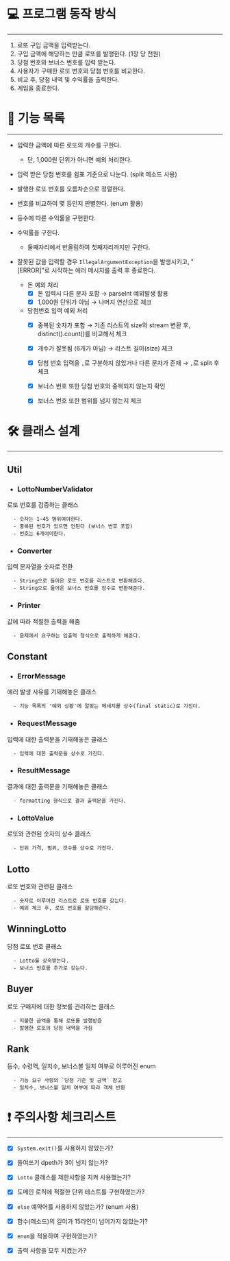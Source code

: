 # 💻 프로그램 동작 방식

---

1. 로또 구입 금액을 입력받는다.
2. 구입 금액에 해당하는 만큼 로또를 발행한다. (1장 당 천원)
3. 당첨 번호와 보너스 번호를 입력 받는다.
4. 사용자가 구매한 로또 번호와 당첨 번호를 비교한다.
5. 비교 후, 당첨 내역 및 수익률을 출력한다.
6. 게임을 종료한다.


# 🧰 기능 목록

---

- 입력한 금액에 따른 로또의 개수를 구한다.
  - 단, 1,000원 단위가 아니면 예외 처리한다.


- 입력 받은 당첨 번호를 쉼표 기준으로 나눈다. (split 메소드 사용)


- 발행한 로또 번호를 오름차순으로 정렬한다.


- 번호를 비교하여 몇 등인지 판별한다. (enum 활용)


- 등수에 따른 수익률을 구현한다.


- 수익률을 구한다.
  - 둘째자리에서 반올림하여 첫째자리까지만 구한다.


- 잘못된 값을 입력할 경우 `IllegalArgumentException`을 발생시키고, "[ERROR]"로 시작하는 에러 메시지를 출력 후 종료한다.
  - 돈 예외 처리
    - [x] 돈 입력시 다른 문자 포함 → parseInt 예외발생 활용
    - [x] 1,000원 단위가 아님 → 나머지 연산으로 체크
  - 당첨번호 입력 예외 처리
    - [x] 중복된 숫자가 포함 → 기존 리스트의 size와 stream 변환 후, distinct().count()를 비교해서 체크 
    - [x] 개수가 잘못됨 (6개가 아님) → 리스트 길이(size) 체크
    - [x] 당첨 번호 입력을 `,`로 구분하지 않았거나 다른 문자가 존재 → `,`로 split 후 체크
    - [x] 보너스 번호 또한 당첨 번호와 중복되지 않는지 확인
    - [x] 보너스 번호 또한 범위를 넘지 않는지 체크



# 🛠️ 클래스 설계

---

## Util

- ### LottoNumberValidator

로또 번호를 검증하는 클래스

```
  - 숫자는 1~45 범위여야한다.
  - 중복된 번호가 있으면 안된다 (보너스 번호 포함)
  - 번호는 6개여야한다.
```

- ### Converter

입력 문자열을 숫자로 전환

```
  - String으로 들어온 로또 번호를 리스트로 변환해준다.
  - String으로 들어온 보너스 번호를 정수로 변환해준다. 
```

- ### Printer

값에 따라 적절한 출력을 해줌
```
  - 문제에서 요구하는 입출력 형식으로 출력하게 해준다.
```


## Constant
- ### ErrorMessage

에러 발생 사유를 기재해놓은 클래스

```
  - 기능 목록의 '예외 상황'에 알맞는 메세지를 상수(final static)로 가진다.
```

- ### RequestMessage

입력에 대한 출력문을 기재해놓은 클래스
```
  - 입력에 대한 출력문을 상수로 가진다.
```

- ### ResultMessage
결과에 대한 출력문을 기재해놓은 클래스

```
  - formatting 형식으로 결과 출력문을 가진다.
```

- ### LottoValue

로또와 관련된 숫자의 상수 클래스
```
  - 단위 가격, 범위, 갯수를 상수로 가진다.
```



## Lotto

로또 번호와 관련된 클래스

```
  - 숫자로 이루어진 리스트로 로또 번호를 갖는다.
  - 예외 체크 후, 로또 번호를 할당해준다.
```

## WinningLotto

당첨 로또 번호 클래스

```
  - Lotto를 상속받는다.
  - 보너스 번호를 추가로 갖는다.
```

## Buyer

로또 구매자에 대한 정보를 관리하는 클래스

```
  - 지불한 금액을 통해 로또를 발행받음
  - 발행한 로또의 당첨 내역을 가짐
```

## Rank

등수, 수령액, 일치수, 보너스볼 일치 여부로 이루어진 enum

```
  - 기능 요구 사항의 `당첨 기준 및 금액` 참고
  - 일치수, 보너스볼 일치 여부에 따라 객체 반환
```


# ❗ 주의사항 체크리스트

---

-[x] `System.exit()`를 사용하지 않았는가?

-[x] 들여쓰기 dpeth가 3이 넘지 않는가?

-[x] `Lotto` 클래스를 제한사항을 지켜 사용했는가?

-[x] 도메인 로직에 적절한 단위 테스트를 구현하였는가?

-[x] `else` 예약어를 사용하지 않았는가? (enum 사용)

-[x] 함수(메소드)의 길이가 15라인이 넘어가지 않았는가?

-[x] `enum`을 적용하여 구현하였는가?

-[x] 출력 사항을 모두 지켰는가?